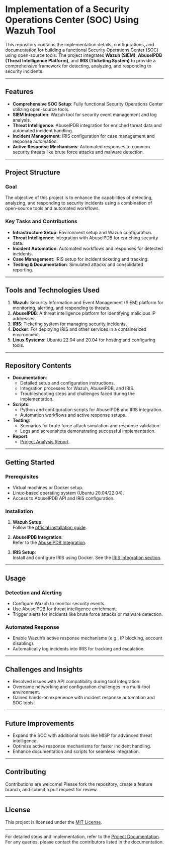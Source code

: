 # Implementation of a Security Operations Center (SOC) Using Wazuh Tool

This repository contains the implementation details, configurations, and documentation for building a functional Security Operations Center (SOC) using open-source tools. The project integrates **Wazuh (SIEM)**, **AbuseIPDB (Threat Intelligence Platform)**, and **IRIS (Ticketing System)** to provide a comprehensive framework for detecting, analyzing, and responding to security incidents.

---

## Features

- **Comprehensive SOC Setup**: Fully functional Security Operations Center utilizing open-source tools.
- **SIEM Integration**: Wazuh tool for security event management and log analysis.
- **Threat Intelligence**: AbuseIPDB integration for enriched threat data and automated incident handling.
- **Incident Management**: IRIS configuration for case management and response automation.
- **Active Response Mechanisms**: Automated responses to common security threats like brute force attacks and malware detection.

---

## Project Structure

### Goal

The objective of this project is to enhance the capabilities of detecting, analyzing, and responding to security incidents using a combination of open-source tools and automated workflows.

### Key Tasks and Contributions

- **Infrastructure Setup**: Environment setup and Wazuh configuration.
- **Threat Intelligence**: Integration with AbuseIPDB for enriching security data.
- **Incident Automation**: Automated workflows and responses for detected incidents.
- **Case Management**: IRIS setup for incident ticketing and tracking.
- **Testing & Documentation**: Simulated attacks and consolidated reporting.

---

## Tools and Technologies Used

1. **Wazuh**: Security Information and Event Management (SIEM) platform for monitoring, alerting, and responding to threats.
2. **AbuseIPDB**: A threat intelligence platform for identifying malicious IP addresses.
3. **IRIS**: Ticketing system for managing security incidents.
4. **Docker**: For deploying IRIS and other services in a containerized environment.
5. **Linux Systems**: Ubuntu 22.04 and 20.04 for hosting and configuring tools.

---

## Repository Contents

- **Documentation**:
  - Detailed setup and configuration instructions.
  - Integration processes for Wazuh, AbuseIPDB, and IRIS.
  - Troubleshooting steps and challenges faced during the implementation.
- **Scripts**:
  - Python and configuration scripts for AbuseIPDB and IRIS integration.
  - Automation workflows and active response setups.
- **Testing**:
  - Scenarios for brute force attack simulation and response validation.
  - Logs and screenshots demonstrating successful implementation.
- **Report**:
  - [Project Analysis Report](https://github.com/Mohammed-Nour/NCS_Project/blob/main/report.pdf).

---

## Getting Started

### Prerequisites

- Virtual machines or Docker setup.
- Linux-based operating system (Ubuntu 20.04/22.04).
- Access to AbuseIPDB API and IRIS configuration.

### Installation

1. **Wazuh Setup**:  
   Follow the [official installation guide](https://documentation.wazuh.com/current/installation-guide/index.html).

2. **AbuseIPDB Integration**:  
   Refer to the [AbuseIPDB Integration](/report.md#working-instances-of-tools).


3. **IRIS Setup**:  
   Install and configure IRIS using Docker. See the [IRIS integration section](#integration-process).

---

## Usage

### Detection and Alerting

- Configure Wazuh to monitor security events.
- Use AbuseIPDB for threat intelligence enrichment.
- Trigger alerts for incidents like brute force attacks or malware detection.

### Automated Response

- Enable Wazuh’s active response mechanisms (e.g., IP blocking, account disabling).
- Automatically log incidents into IRIS for tracking and escalation.

---

## Challenges and Insights

- Resolved issues with API compatibility during tool integration.
- Overcame networking and configuration challenges in a multi-tool environment.
- Gained hands-on experience with incident response automation and SOC tools.

---

## Future Improvements

- Expand the SOC with additional tools like MISP for advanced threat intelligence.
- Optimize active response mechanisms for faster incident handling.
- Enhance documentation and scripts for seamless integration.

---

## Contributing

Contributions are welcome! Please fork the repository, create a feature branch, and submit a pull request for review.

---

## License

This project is licensed under the [MIT License](LICENSE).

---

For detailed steps and implementation, refer to the [Project Documentation](https://github.com/Mohammed-Nour/NCS_Project/blob/main/analysis.docx). For any queries, please contact the contributors listed in the documentation.
